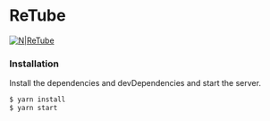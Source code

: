 # ReTube

[![N|ReTube](https://files.slack.com/files-pri/T03GZ2YPA-FBAPB8WR1/youtube_mockup.png)](ReTube)

### Installation


Install the dependencies and devDependencies and start the server.

```sh
$ yarn install
$ yarn start
```
